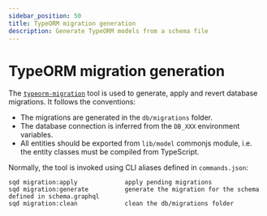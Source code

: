 ```yaml
---
sidebar_position: 50
title: TypeORM migration generation
description: Generate TypeORM models from a schema file
---
```


# TypeORM migration generation

The [`typeorm-migration`](https://github.com/subsquid/squid-sdk/tree/master/typeorm/typeorm-migration) tool is used
to generate, apply and revert database migrations. It follows the conventions:

* The migrations are generated in the `db/migrations` folder.
* The database connection is inferred from the `DB_XXX` environment variables.
* All entities should be exported from `lib/model` commonjs module, i.e. the entity classes must be compiled from TypeScript.

Normally, the tool is invoked using CLI aliases defined in `commands.json`:

```
sqd migration:apply             apply pending migrations
sqd migration:generate          generate the migration for the schema defined in schema.graphql
sqd migration:clean             clean the db/migrations folder
```